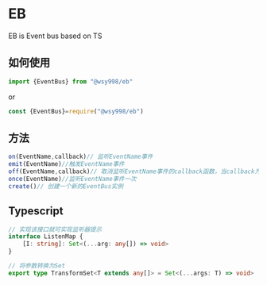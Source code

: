 # EB

EB is Event bus based on TS

## 如何使用
```js
import {EventBus} from "@wsy998/eb"
```
or
```js
const {EventBus}=require("@wsy998/eb")
```
## 方法
```js
on(EventName,callback)// 监听EventName事件  
emit(EventName)//触发EventName事件  
off(EventName,callback)// 取消监听EventName事件的callback函数，当callback为空时，取消监听EventName事件的所有回调函数，当EventName为空时，取消监听所有事件的所有回调函数  
once(EventName)//监听EventName事件一次  
create()// 创建一个新的EventBus实例  
```

## Typescript

```typescript 
// 实现该接口就可实现监听器提示
interface ListenMap {
    [I: string]: Set<(...arg: any[]) => void>
}
```
```typescript
// 将参数转换为Set
export type TransformSet<T extends any[]> = Set<(...args: T) => void>
```



